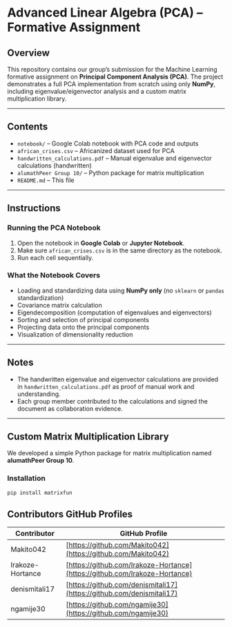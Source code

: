 # Advanced Linear Algebra (PCA) – Formative Assignment

## Overview

This repository contains our group’s submission for the Machine Learning formative assignment on **Principal Component Analysis (PCA)**. The project demonstrates a full PCA implementation from scratch using only **NumPy**, including eigenvalue/eigenvector analysis and a custom matrix multiplication library.

---

## Contents

- `notebook/` – Google Colab notebook with PCA code and outputs  
- `african_crises.csv` – Africanized dataset used for PCA  
- `handwritten_calculations.pdf` – Manual eigenvalue and eigenvector calculations (handwritten)  
- `alumathPeer Group 10/` – Python package for matrix multiplication  
- `README.md` – This file  

---

## Instructions

### Running the PCA Notebook

1. Open the notebook in **Google Colab** or **Jupyter Notebook**.  
2. Make sure `african_crises.csv` is in the same directory as the notebook.  
3. Run each cell sequentially.

### What the Notebook Covers

- Loading and standardizing data using **NumPy only** (no `sklearn` or `pandas` standardization)  
- Covariance matrix calculation  
- Eigendecomposition (computation of eigenvalues and eigenvectors)  
- Sorting and selection of principal components  
- Projecting data onto the principal components  
- Visualization of dimensionality reduction  

---

## Notes

- The handwritten eigenvalue and eigenvector calculations are provided in `handwritten_calculations.pdf` as proof of manual work and understanding.  
- Each group member contributed to the calculations and signed the document as collaboration evidence.  

---

## Custom Matrix Multiplication Library

We developed a simple Python package for matrix multiplication named **alumathPeer Group 10**.

### Installation

```bash
pip install matrixfun
```

## Contributors GitHub Profiles

| Contributor             | GitHub Profile                                 |
|------------------------|-----------------------------------------------|
| Makito042              | [https://github.com/Makito042](https://github.com/Makito042)             |
| Irakoze-Hortance       | [https://github.com/Irakoze-Hortance](https://github.com/Irakoze-Hortance) |
| denismitali17          | [https://github.com/denismitali17](https://github.com/denismitali17)       |
| ngamije30              | [https://github.com/ngamije30](https://github.com/ngamije30)               |



